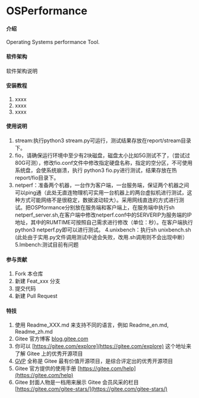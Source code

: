 # OSPerformance

#### 介绍
Operating Systems performance Tool.

#### 软件架构
软件架构说明


#### 安装教程

1.  xxxx
2.  xxxx
3.  xxxx

#### 使用说明

1.  stream:执行python3 stream.py可运行，测试结果存放在report/stream目录下。
2.  fio，请确保运行环境中至少有2块磁盘，磁盘太小比如5G测试不了，（尝试过80G可测），修改fio.conf文件中修改指定硬盘名称，指定的空分区，不可使用系统盘，会使系统崩溃，执行 python3 fio.py进行测试，结果存放在热report/fio目录下。 
3.  netperf：准备两个机器，一台作为客户端，一台服务端，保证两个机器之间可以ping通（此处无直连物理机可实用一台机器上的两台虚拟机进行测试，这种方式可能网络不是很稳定，数据波动较大）。采用网线直连的方式进行测试。把OSPformance分别放在服务端和客户端上，在服务端中执行sh netperf_server.sh,在客户端中修改netperf.conf中的SERVERIP为服务端的IP地址，其中的RUMTIME可按照自己需求进行修改（单位：秒）。在客户端执行python3 netperf.py即可以进行测试。
4.unixbench：执行sh unixbench.sh (此处由于实用.py文件调用测试中途会失败，改用.sh调用则不会出现中断）
5.lmbench:测试目前有问题

#### 参与贡献

1.  Fork 本仓库
2.  新建 Feat_xxx 分支
3.  提交代码
4.  新建 Pull Request


#### 特技

1.  使用 Readme\_XXX.md 来支持不同的语言，例如 Readme\_en.md, Readme\_zh.md
2.  Gitee 官方博客 [blog.gitee.com](https://blog.gitee.com)
3.  你可以 [https://gitee.com/explore](https://gitee.com/explore) 这个地址来了解 Gitee 上的优秀开源项目
4.  [GVP](https://gitee.com/gvp) 全称是 Gitee 最有价值开源项目，是综合评定出的优秀开源项目
5.  Gitee 官方提供的使用手册 [https://gitee.com/help](https://gitee.com/help)
6.  Gitee 封面人物是一档用来展示 Gitee 会员风采的栏目 [https://gitee.com/gitee-stars/](https://gitee.com/gitee-stars/)

